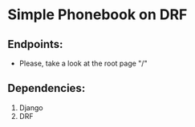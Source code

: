 Simple Phonebook on DRF
=========


Endpoints:
---------
 - Please, take a look at the root page "/"


Dependencies:
-------
1. Django
2. DRF
